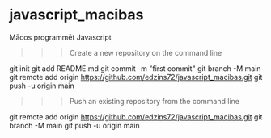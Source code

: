 # javascript_macibas
Mācos programmēt Javascript

>>> Create a new repository on the command line

git init
git add README.md
git commit -m "first commit"
git branch -M main
git remote add origin https://github.com/edzins72/javascript_macibas.git
git push -u origin main


>>> Push an existing repository from the command line

git remote add origin https://github.com/edzins72/javascript_macibas.git
git branch -M main
git push -u origin main
